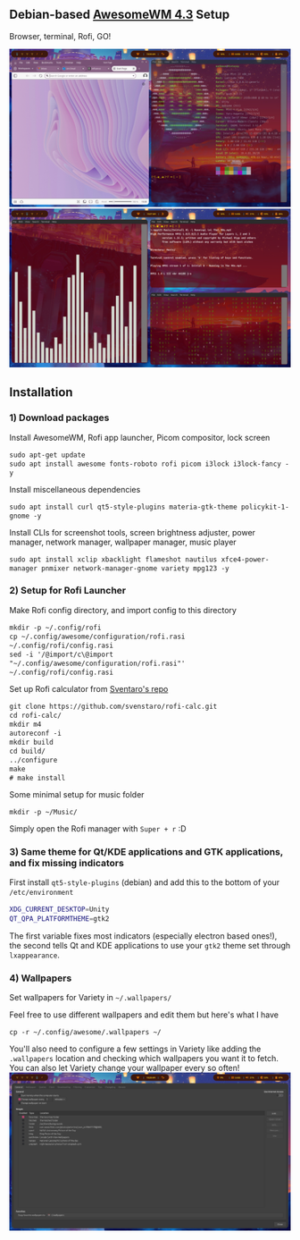 ## Debian-based [AwesomeWM 4.3](https://awesomewm.org/) Setup

Browser, terminal, Rofi, GO!

![](./demo1.png)
![](./demo2.png)

## Installation

### 1) Download packages

Install AwesomeWM, Rofi app launcher, Picom compositor, lock screen
```
sudo apt-get update
sudo apt install awesome fonts-roboto rofi picom i3lock i3lock-fancy -y
```

Install miscellaneous dependencies
```
sudo apt install curl qt5-style-plugins materia-gtk-theme policykit-1-gnome -y
```

Install CLIs for screenshot tools, screen brightness adjuster, power manager, network manager, wallpaper manager, music player
```
sudo apt install xclip xbacklight flameshot nautilus xfce4-power-manager pnmixer network-manager-gnome variety mpg123 -y
```

### 2) Setup for Rofi Launcher

Make Rofi config directory, and import config to this directory
```
mkdir -p ~/.config/rofi
cp ~/.config/awesome/configuration/rofi.rasi ~/.config/rofi/config.rasi
sed -i '/@import/c\@import "~/.config/awesome/configuration/rofi.rasi"' ~/.config/rofi/config.rasi
```

Set up Rofi calculator from [Sventaro's repo](https://github.com/svenstaro/rofi-calc)
```
git clone https://github.com/svenstaro/rofi-calc.git
cd rofi-calc/
mkdir m4
autoreconf -i
mkdir build
cd build/
../configure
make
# make install
```

Some minimal setup for music folder
```
mkdir -p ~/Music/
```

Simply open the Rofi manager with `Super + r` :D

### 3) Same theme for Qt/KDE applications and GTK applications, and fix missing indicators

First install `qt5-style-plugins` (debian) and add this to the bottom of your `/etc/environment`

```bash
XDG_CURRENT_DESKTOP=Unity
QT_QPA_PLATFORMTHEME=gtk2
```

The first variable fixes most indicators (especially electron based ones!), the second tells Qt and KDE applications to use your `gtk2` theme set through `lxappearance`.

### 4) Wallpapers

Set wallpapers for Variety in `~/.wallpapers/`

Feel free to use different wallpapers and edit them but here's what I have
```
cp -r ~/.config/awesome/.wallpapers ~/
```

You'll also need to configure a few settings in Variety like adding the `.wallpapers` location and checking which wallpapers you want it to fetch. You can also let Variety change your wallpaper every so often!
![](./variety-settings.png)
